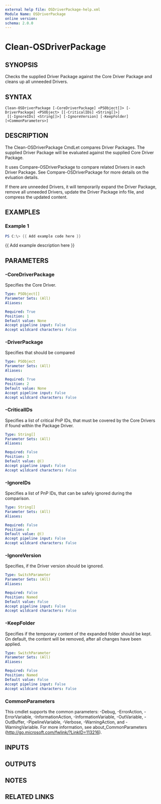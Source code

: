 ```yaml
---
external help file: OSDriverPackage-help.xml
Module Name: OSDriverPackage
online version:
schema: 2.0.0
---
```


# Clean-OSDriverPackage

## SYNOPSIS
Checks the supplied Driver Package against the Core Driver Package and cleans up all
unneeded Drivers.

## SYNTAX

```
Clean-OSDriverPackage [-CoreDriverPackage] <PSObject[]> [-DriverPackage] <PSObject> [[-CriticalIDs] <String[]>]
 [[-IgnoreIDs] <String[]>] [-IgnoreVersion] [-KeepFolder] [<CommonParameters>]
```

## DESCRIPTION
The Clean-OSDriverPackage CmdLet compares Driver Packages.
The supplied Driver Package
will be evaluated against the supplied Core Driver Package.

It uses Compare-OSDriverPackage to compare related Drivers in each Driver Package.
See
Compare-OSDriverPackage for more details on the evluation details.

If there are unneeded Drivers, it will temporarily expand the Driver Package, remove all
unneeded Drivers, update the Driver Package info file, and compress the updated content.

## EXAMPLES

### Example 1
```powershell
PS C:\> {{ Add example code here }}
```

{{ Add example description here }}

## PARAMETERS

### -CoreDriverPackage
Specifies the Core Driver.

```yaml
Type: PSObject[]
Parameter Sets: (All)
Aliases:

Required: True
Position: 1
Default value: None
Accept pipeline input: False
Accept wildcard characters: False
```

### -DriverPackage
Specifies that should be compared

```yaml
Type: PSObject
Parameter Sets: (All)
Aliases:

Required: True
Position: 2
Default value: None
Accept pipeline input: False
Accept wildcard characters: False
```

### -CriticalIDs
Specifies a list of critical PnP IDs, that must be covered by the Core Drivers
if found within the Package Driver.

```yaml
Type: String[]
Parameter Sets: (All)
Aliases:

Required: False
Position: 3
Default value: @()
Accept pipeline input: False
Accept wildcard characters: False
```

### -IgnoreIDs
Specifies a list of PnP IDs, that can be safely ignored during the comparison.

```yaml
Type: String[]
Parameter Sets: (All)
Aliases:

Required: False
Position: 4
Default value: @()
Accept pipeline input: False
Accept wildcard characters: False
```

### -IgnoreVersion
Specifies, if the Driver version should be ignored.

```yaml
Type: SwitchParameter
Parameter Sets: (All)
Aliases:

Required: False
Position: Named
Default value: False
Accept pipeline input: False
Accept wildcard characters: False
```

### -KeepFolder
Specifies if the temporary content of the expanded folder should be kept.
On default, the content will be removed, after all changes have been applied.

```yaml
Type: SwitchParameter
Parameter Sets: (All)
Aliases:

Required: False
Position: Named
Default value: False
Accept pipeline input: False
Accept wildcard characters: False
```

### CommonParameters
This cmdlet supports the common parameters: -Debug, -ErrorAction, -ErrorVariable, -InformationAction, -InformationVariable, -OutVariable, -OutBuffer, -PipelineVariable, -Verbose, -WarningAction, and -WarningVariable.
For more information, see about_CommonParameters (http://go.microsoft.com/fwlink/?LinkID=113216).

## INPUTS

## OUTPUTS

## NOTES

## RELATED LINKS
